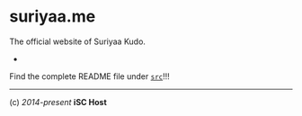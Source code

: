 suriyaa.me
========

The official website of Suriyaa Kudo.

-

Find the complete README file under
  [`src`](https://github.com/iSC-Host/suriyaa.me/tree/gh-pages/src)!!!

----
(c) *2014-present* **iSC Host**
